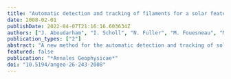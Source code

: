 ```yaml
---
title: "Automatic detection and tracking of filaments for a solar feature database"
date: 2008-02-01
publishDate: 2022-04-07T21:16:16.603634Z
authors: ["J. Aboudarham", "I. Scholl", "N. Fuller", "M. Fouesneau", "M. Galametz", "F. Gonon", "A. Maire", "Y. Leroy"]
publication_types: ["2"]
abstract: "A new method for the automatic detection and tracking of solar filaments is presented. The method addresses the problems facing existing catalogs, such as the one developed recently in the frame of the European Grid of Solar Observations (EGSO) project. In particular, it takes into account the structural and temporal evolution of filaments, differences in intensity as seen from one observation to the next, and the possibility of sudden disappearance followed by reappearance. In this study, the problem of tracking is solved by plotting all detected filaments during each solar rotation on a Carrington map and then by applying region growing techniques on those plots. Using this approach, the ``fixed'' positions of the envelopes in the Carrington system can be deduced. This is followed by a backward tracking of each filament by considering one full solar rotation. The resulting shifted Carrington map then enables one to follow any filament from one rotation to the next. Such maps should prove valuable for studies of the role of filaments in solar activity, notably coronal mass ejections (CMEs)."
featured: false
publication: "*Annales Geophysicae*"
doi: "10.5194/angeo-26-243-2008"
---
```


